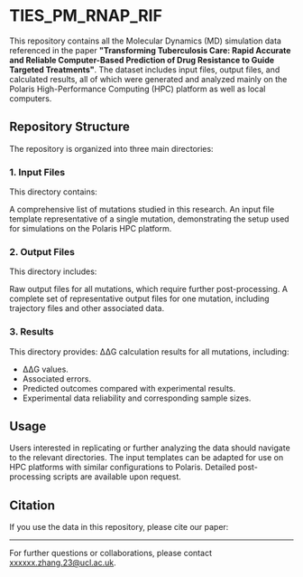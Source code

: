# TIES_PM_RNAP_RIF

This repository contains all the Molecular Dynamics (MD) simulation data referenced in the paper **"Transforming Tuberculosis Care: Rapid Accurate and Reliable Computer-Based Prediction of Drug Resistance to Guide Targeted Treatments"**. The dataset includes input files, output files, and calculated results, all of which were generated and analyzed mainly on the Polaris High-Performance Computing (HPC) platform as well as local computers.

## Repository Structure
The repository is organized into three main directories:

### 1. Input Files
This directory contains:

A comprehensive list of mutations studied in this research.
An input file template representative of a single mutation, demonstrating the setup used for simulations on the Polaris HPC platform.

### 2. Output Files
This directory includes:

Raw output files for all mutations, which require further post-processing.
A complete set of representative output files for one mutation, including trajectory files and other associated data.

### 3. Results
This directory provides: ΔΔG calculation results for all mutations, including:
- ΔΔG values.
- Associated errors.
- Predicted outcomes compared with experimental results.
- Experimental data reliability and corresponding sample sizes.

## Usage
Users interested in replicating or further analyzing the data should navigate to the relevant directories. The input templates can be adapted for use on HPC platforms with similar configurations to Polaris. Detailed post-processing scripts are available upon request.

## Citation
If you use the data in this repository, please cite our paper:

---

For further questions or collaborations, please contact xxxxxx.zhang.23@ucl.ac.uk.
